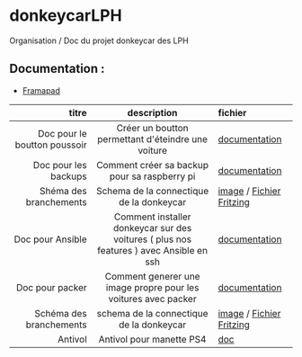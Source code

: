 # donkeycarLPH
Organisation / Doc du projet donkeycar des LPH

## Documentation :

- [Framapad](https://annuel.framapad.org/p/LPH-donkeycar)


titre | description | fichier
 ---: | :---: | :--- 
Doc pour le boutton poussoir | Créer un boutton permettant d'éteindre une voiture | [documentation](doc/boutton/Boutton_poussoir.md)
Doc pour les backups | Comment créer sa backup pour sa raspberry pi | [documentation](doc/backup/car-backup-procedure.md)
Shéma des branchements| Schema de la connectique de la donkeycar | [image](doc/schema/schema-electronique.png) / [Fichier Fritzing](doc/schema/shema-electronique.fzz)
Doc pour Ansible | Comment installer donkeycar sur des voitures ( plus nos features ) avec Ansible en ssh | [documentation](ansible/README.md)
Doc pour packer | Comment generer une image propre pour les voitures avec packer | [documentation](packer/README.md)
Schéma des branchements| schema de la connectique de la donkeycar | [image](doc/schema/schema-electronique.png) / [Fichier Fritzing](doc/schema/shema-electronique.fzz)
Antivol | Antivol pour manette PS4 | [doc](anti-theft-ps4/README.md)

